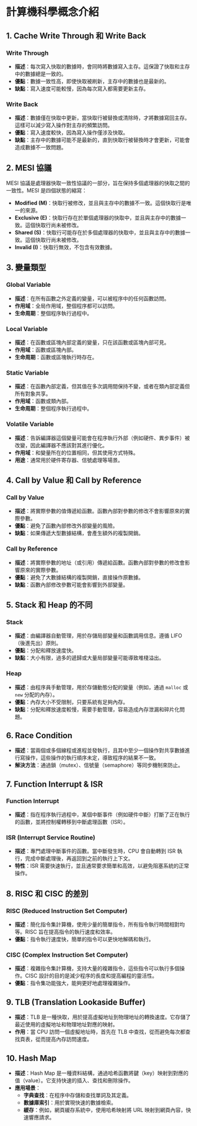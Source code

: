 # 計算機科學概念介紹

## 1. Cache Write Through 和 Write Back

### Write Through
- **描述**：每次寫入快取的數據時，會同時將數據寫入主存。這保證了快取和主存中的數據總是一致的。
- **優點**：數據一致性高，即使快取被刷新，主存中的數據也是最新的。
- **缺點**：寫入速度可能較慢，因為每次寫入都需要更新主存。

### Write Back
- **描述**：數據僅在快取中更新，當快取行被替換或清除時，才將數據寫回主存。這樣可以減少寫入操作對主存的頻繁訪問。
- **優點**：寫入速度較快，因為寫入操作僅涉及快取。
- **缺點**：主存中的數據可能不是最新的，直到快取行被替換時才會更新，可能會造成數據不一致問題。

## 2. MESI 協議

MESI 協議是處理器快取一致性協議的一部分，旨在保持多個處理器的快取之間的一致性。MESI 是四個狀態的縮寫：

- **Modified (M)**：快取行被修改，並且與主存中的數據不一致。這個快取行是唯一的來源。
- **Exclusive (E)**：快取行存在於單個處理器的快取中，並且與主存中的數據一致。這個快取行尚未被修改。
- **Shared (S)**：快取行可能存在於多個處理器的快取中，並且與主存中的數據一致。這個快取行尚未被修改。
- **Invalid (I)**：快取行無效，不包含有效數據。

## 3. 變量類型

### Global Variable
- **描述**：在所有函數之外定義的變量，可以被程序中的任何函數訪問。
- **作用域**：全局作用域，整個程序都可以訪問。
- **生命周期**：整個程序執行過程中。

### Local Variable
- **描述**：在函數或區塊內部定義的變量，只在該函數或區塊內部可見。
- **作用域**：函數或區塊內部。
- **生命周期**：函數或區塊執行時存在。

### Static Variable
- **描述**：在函數內部定義，但其值在多次調用間保持不變，或者在類內部定義但所有對象共享。
- **作用域**：函數或類內部。
- **生命周期**：整個程序執行過程中。

### Volatile Variable
- **描述**：告訴編譯器這個變量可能會在程序執行外部（例如硬件、異步事件）被改變，因此編譯器不應該對其進行優化。
- **作用域**：和變量所在的位置相同，但其使用方式特殊。
- **用途**：通常用於硬件寄存器、信號處理等場景。

## 4. Call by Value 和 Call by Reference

### Call by Value
- **描述**：將實際參數的值傳遞給函數。函數內部對參數的修改不會影響原來的實際參數。
- **優點**：避免了函數內部修改外部變量的風險。
- **缺點**：如果傳遞大型數據結構，會產生額外的複製開銷。

### Call by Reference
- **描述**：將實際參數的地址（或引用）傳遞給函數。函數內部對參數的修改會影響原來的實際參數。
- **優點**：避免了大數據結構的複製開銷，直接操作原數據。
- **缺點**：函數內部修改參數可能會影響到外部變量。

## 5. Stack 和 Heap 的不同

### Stack
- **描述**：由編譯器自動管理，用於存儲局部變量和函數調用信息。遵循 LIFO（後進先出）原則。
- **優點**：分配和釋放速度快。
- **缺點**：大小有限，過多的遞歸或大量局部變量可能導致堆棧溢出。

### Heap
- **描述**：由程序員手動管理，用於存儲動態分配的變量（例如，通過 `malloc` 或 `new` 分配的內存）。
- **優點**：內存大小不受限制，只要系統有足夠內存。
- **缺點**：分配和釋放速度較慢，需要手動管理，容易造成內存泄漏和碎片化問題。

## 6. Race Condition

- **描述**：當兩個或多個線程或進程並發執行，且其中至少一個操作對共享數據進行寫操作，這些操作的執行順序未定，導致程序的結果不一致。
- **解決方法**：通過鎖（mutex）、信號量（semaphore）等同步機制來防止。

## 7. Function Interrupt & ISR

### Function Interrupt
- **描述**：指在程序執行過程中，某個中斷事件（例如硬件中斷）打斷了正在執行的函數，並將控制權轉移到中斷處理函數（ISR）。

### ISR (Interrupt Service Routine)
- **描述**：專門處理中斷事件的函數。當中斷發生時，CPU 會自動轉到 ISR 執行，完成中斷處理後，再返回到之前的執行上下文。
- **特性**：ISR 需要快速執行，並且通常要求簡單和高效，以避免阻塞系統的正常操作。

## 8. RISC 和 CISC 的差別

### RISC (Reduced Instruction Set Computer)
- **描述**：簡化指令集計算機，使用少量的簡單指令，所有指令執行時間相對均等。RISC 旨在提高指令的執行速度和效率。
- **優點**：指令執行速度快，簡單的指令可以更快地解碼和執行。

### CISC (Complex Instruction Set Computer)
- **描述**：複雜指令集計算機，支持大量的複雜指令，這些指令可以執行多個操作。CISC 設計的目的是減少程序的長度和提高編程的靈活性。
- **優點**：指令集功能強大，能夠更好地處理複雜操作。

## 9. TLB (Translation Lookaside Buffer)

- **描述**：TLB 是一種快取，用於提高虛擬地址到物理地址的轉換速度。它存儲了最近使用的虛擬地址和物理地址對應的映射。
- **作用**：當 CPU 訪問一個虛擬地址時，首先在 TLB 中查找，從而避免每次都查找頁表，從而提高內存訪問速度。

## 10. Hash Map

- **描述**：Hash Map 是一種資料結構，通過哈希函數將鍵（key）映射到對應的值（value）。它支持快速的插入、查找和刪除操作。
- **應用場景**：
  - **字典查找**：在程序中存儲和查找單詞及其定義。
  - **數據庫索引**：用於實現快速的數據檢索。
  - **緩存**：例如，網頁緩存系統中，使用哈希映射將 URL 映射到網頁內容，快速響應請求。
